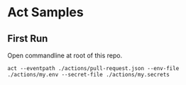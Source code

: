 # Act Samples

## First Run
Open commandline at root of this repo.

```
act --eventpath ./actions/pull-request.json --env-file ./actions/my.env --secret-file ./actions/my.secrets
```